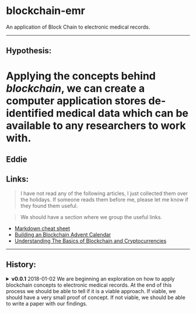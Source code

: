 # blockchain-emr
An application of Block Chain to electronic medical records.

--------
## Hypothesis:
# Applying the concepts behind *blockchain*, we can create a computer application stores de-identified medical data which can be available to any researchers to work with.

## Eddie
## Links:
> I have not read any of the following articles, I just collected them over the holidays.  If someone reads them before me, please let me know if they found them useful.

> We should have a section where we group the useful links.

* [Markdown cheat sheet](https://hackernoon.com/boost-your-productivity-using-markdown-b8a84fc2a089)
* [Building an Blockchain Advent Calendar]()
* [Understanding The Basics of Blockchain and Cryptocurrencies](https://hackernoon.com/the-ultimate-guide-to-understanding-blockchain-and-cryptocurrencies-f37cf4c0043)
--------

## History:

<details>
<summary>
    <b>v0.0.1</b>
    2018-01-02
    We are beginning an exploration on how to apply blockchain concepts to electronic medical records.  At the end of this process we should be able to tell if it is a viable approach.  If viable, we should have a very small proof of concept.  If not viable, we should be able to write a paper with our findings.
</summary>
- Our current tasks: - <br/>
· Learn as much as possible about <i>blockchain</i>.<br/>
· Come up with ideas on how to build the system.<br/>
· Identify major roadblocks and issues.<br>
</details>